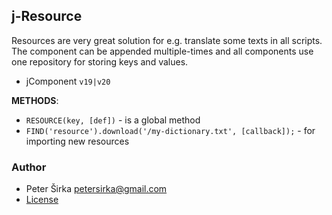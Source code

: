 ## j-Resource

Resources are very great solution for e.g. translate some texts in all scripts. The component can be appended multiple-times and all components use one repository for storing keys and values.

- jComponent `v19|v20`

__METHODS__:

- `RESOURCE(key, [def])` - is a global method
- `FIND('resource').download('/my-dictionary.txt', [callback]);` - for importing new resources

### Author

- Peter Širka <petersirka@gmail.com>
- [License](https://www.totaljs.com/license/)